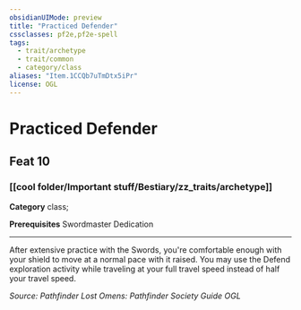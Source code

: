 ```yaml
---
obsidianUIMode: preview
title: "Practiced Defender"
cssclasses: pf2e,pf2e-spell
tags:
  - trait/archetype
  - trait/common
  - category/class
aliases: "Item.1CCQb7uTmDtx5iPr"
license: OGL
---
```

# Practiced Defender
## Feat 10
### [[cool folder/Important stuff/Bestiary/zz_traits/archetype]]

**Category** class; 



**Prerequisites** Swordmaster Dedication
* * *
After extensive practice with the Swords, you're comfortable enough with your shield to move at a normal pace with it raised. You may use the Defend exploration activity while traveling at your full travel speed instead of half your travel speed.

*Source: Pathfinder Lost Omens: Pathfinder Society Guide*
*OGL*